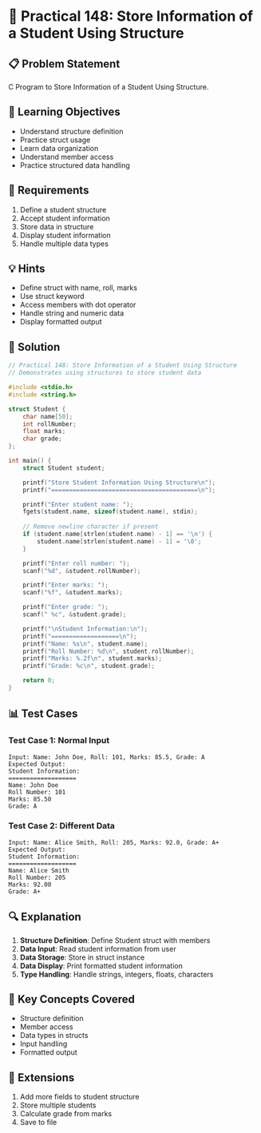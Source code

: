 # 🎯 Practical 148: Store Information of a Student Using Structure

## 📋 Problem Statement

C Program to Store Information of a Student Using Structure.

## 🎯 Learning Objectives

- Understand structure definition
- Practice struct usage
- Learn data organization
- Understand member access
- Practice structured data handling

## 📝 Requirements

1. Define a student structure
2. Accept student information
3. Store data in structure
4. Display student information
5. Handle multiple data types

## 💡 Hints

- Define struct with name, roll, marks
- Use struct keyword
- Access members with dot operator
- Handle string and numeric data
- Display formatted output

## 🔧 Solution

```c
// Practical 148: Store Information of a Student Using Structure
// Demonstrates using structures to store student data

#include <stdio.h>
#include <string.h>

struct Student {
    char name[50];
    int rollNumber;
    float marks;
    char grade;
};

int main() {
    struct Student student;

    printf("Store Student Information Using Structure\n");
    printf("=========================================\n");

    printf("Enter student name: ");
    fgets(student.name, sizeof(student.name), stdin);
    
    // Remove newline character if present
    if (student.name[strlen(student.name) - 1] == '\n') {
        student.name[strlen(student.name) - 1] = '\0';
    }

    printf("Enter roll number: ");
    scanf("%d", &student.rollNumber);

    printf("Enter marks: ");
    scanf("%f", &student.marks);

    printf("Enter grade: ");
    scanf(" %c", &student.grade);

    printf("\nStudent Information:\n");
    printf("===================\n");
    printf("Name: %s\n", student.name);
    printf("Roll Number: %d\n", student.rollNumber);
    printf("Marks: %.2f\n", student.marks);
    printf("Grade: %c\n", student.grade);

    return 0;
}
```

## 📊 Test Cases

### Test Case 1: Normal Input
```
Input: Name: John Doe, Roll: 101, Marks: 85.5, Grade: A
Expected Output:
Student Information:
===================
Name: John Doe
Roll Number: 101
Marks: 85.50
Grade: A
```

### Test Case 2: Different Data
```
Input: Name: Alice Smith, Roll: 205, Marks: 92.0, Grade: A+
Expected Output:
Student Information:
===================
Name: Alice Smith
Roll Number: 205
Marks: 92.00
Grade: A+
```

## 🔍 Explanation

1. **Structure Definition**: Define Student struct with members
2. **Data Input**: Read student information from user
3. **Data Storage**: Store in struct instance
4. **Data Display**: Print formatted student information
5. **Type Handling**: Handle strings, integers, floats, characters

## 🎯 Key Concepts Covered

- Structure definition
- Member access
- Data types in structs
- Input handling
- Formatted output

## 🚀 Extensions

1. Add more fields to student structure
2. Store multiple students
3. Calculate grade from marks
4. Save to file